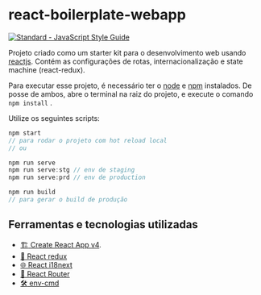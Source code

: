 # react-boilerplate-webapp
[![Standard - JavaScript Style Guide](https://cdn.rawgit.com/standard/standard/master/badge.svg)](https://github.com/standard/standard)

Projeto criado como um starter kit para o desenvolvimento web usando [reactjs](https://pt-br.reactjs.org/). Contém as configurações de rotas, internacionalização e state machine (react-redux).

Para executar esse projeto, é necessário ter o [node](https://nodejs.org/en/) e [npm](https://www.npmjs.com/) instalados. De posse de ambos, abre o terminal na raiz do projeto, e execute o comando `npm install` .

Utilize os seguintes scripts:
```js
npm start
// para rodar o projeto com hot reload local
// ou

npm run serve
npm run serve:stg // env de staging
npm run serve:prd // env de production

npm run build 
// para gerar o build de produção
```

## Ferramentas e tecnologias utilizadas
- [:building_construction: Create React App v4](https://github.com/facebook/create-react-app).
- [:slot_machine: React redux](https://react-redux.js.org/)
- [:globe_with_meridians: React i18next](https://react.i18next.com/)
- [:tram: React Router](https://reactrouter.com/web/)
- [:hammer_and_wrench: env-cmd](https://www.npmjs.com/package/env-cmd)
